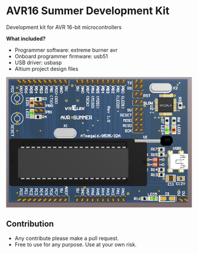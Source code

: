 # AVR16 Summer Development Kit
 Development kit for AVR 16-bit microcontrollers

**What included?**
- Programmer software: extreme burner avr
- Onboard programmer firmware: usb51
- USB driver: usbasp
- Altium project design files

![AVR16 Summer Development Kit](https://raw.githubusercontent.com/trantuan24bk/AVR16-Summer-Development-Kit/master/AVR16%20Summer.png "AVR16 Summer Development Kit")

## Contribution

- Any contribute please make a pull request.
- Free to use for any purpose. Use at your own risk.
